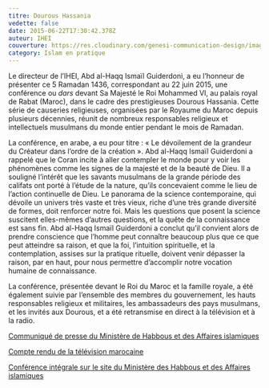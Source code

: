 ```yaml
---
titre: Dourous Hassania
vedette: false
date: 2015-06-22T17:30:42.378Z
auteur: IHEI
couverture: https://res.cloudinary.com/genesi-communication-design/image/upload/v1620754700/sm_le_roi_preside_la_deuxieme_causerie_religieuse_du_mois_sacre_de_ramadan_m2_1_qjzfd6.jpg
category: Islam en pratique
---
```

Le directeur de l’IHEI, Abd al-Haqq Isma&iuml;l Guiderdoni, a eu l’honneur de présenter ce 5 Ramadan 1436, correspondant au 22 juin 2015, une conférence ou *dars* devant Sa Majesté le Roi Mohammed VI, au palais royal de Rabat (Maroc), dans le cadre des prestigieuses Dourous Hassania. Cette série de causeries religieuses, organisées par le Royaume du Maroc depuis plusieurs décennies, réunit de nombreux responsables religieux et intellectuels musulmans du monde entier pendant le mois de Ramadan.

La conférence, en arabe, a eu pour titre&nbsp;: «&nbsp;Le dévoilement de la grandeur du Créateur dans l’ordre de la création&nbsp;». Abd al-Haqq Isma&iuml;l Guiderdoni a rappelé que le Coran incite à aller contempler le monde pour y voir les phénomènes comme les signes de la majesté et de la beauté de Dieu. Il a souligné l’intérêt que les savants musulmans de la grande période des califats ont porté à l’étude de la nature, qu’ils concevaient comme le lieu de l’action continuelle de Dieu. Le panorama de la science contemporaine, qui dévoile un univers très vaste et très vieux, riche d’une très grande diversité de formes, doit renforcer notre foi. Mais les questions que posent la science suscitent elles-mêmes d’autres questions, et la quête de la connaissance est sans fin. Abd al-Haqq Isma&iuml;l Guiderdoni a conclut qu’il convient alors de prendre conscience que l’homme peut connaître beaucoup plus que ce que peut atteindre sa raison, et que la foi, l’intuition spirituelle, et la contemplation, assises sur la pratique rituelle, doivent venir dépasser la raison, par en haut, pour nous permettre d’accomplir notre vocation humaine de connaissance.

La conférence, présentée devant le Roi du Maroc et la famille royale, a été également suivie par l’ensemble des membres du gouvernement, les hauts responsables religieux et militaires, les ambassadeurs des pays musulmans, et les invités aux Dourous, et a été retransmise en direct à la télévision et à la radio.

<a href="http://www.habous.gov.ma/fr/islam-au-maroc/2798-sm-le-roi,-amir-al-mouminine,-pr%C3%A9side-la-deuxi%C3%A8me-causerie-religieuse-du-mois-sacr%C3%A9-de-ramadan.html" target="_top">Communiqué de presse du Ministère de Habbous et des Affaires islamiques</a>

<a href="https://www.youtube.com/watch?v=J4T4bf56TUQ" target="_top">Compte rendu de la télévision marocaine</a>

<a href="http://habous.gov.ma/tv/2015/3654-2015-06-24-10-15-05.html" target="_top">Conférence intégrale sur le site du Ministère des Habbous et des Affaires islamiques</a>